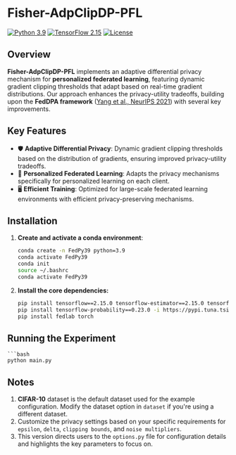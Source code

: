 # Fisher-AdpClipDP-PFL

[![Python 3.9](https://img.shields.io/badge/python-3.9-blue.svg)](https://www.python.org/downloads/release/python-390/)
[![TensorFlow 2.15](https://img.shields.io/badge/TensorFlow-2.15-FF6F00.svg)](https://www.tensorflow.org/)
[![License](https://img.shields.io/badge/license-MIT-blue.svg)](LICENSE)

## Overview
**Fisher-AdpClipDP-PFL** implements an adaptive differential privacy mechanism for **personalized federated learning**, featuring dynamic gradient clipping thresholds that adapt based on real-time gradient distributions. Our approach enhances the privacy-utility tradeoffs, building upon the **FedDPA framework** ([Yang et al., NeurIPS 2021](https://arxiv.org/abs/2107.09645)) with several key improvements.

## Key Features
- 🛡️ **Adaptive Differential Privacy**: Dynamic gradient clipping thresholds based on the distribution of gradients, ensuring improved privacy-utility tradeoffs.
- 🧠 **Personalized Federated Learning**: Adapts the privacy mechanisms specifically for personalized learning on each client.
- 🖥️ **Efficient Training**: Optimized for large-scale federated learning environments with efficient privacy-preserving mechanisms.

## Installation

1. **Create and activate a conda environment**:
   ```bash
   conda create -n FedPy39 python=3.9
   conda activate FedPy39
   conda init
   source ~/.bashrc
   conda activate FedPy39
2. **Install the core dependencies:**
    ```bash
    pip install tensorflow==2.15.0 tensorflow-estimator==2.15.0 tensorflow-privacy==0.8.11 -i https://pypi.tuna.tsinghua.edu.cn/simple
    pip install tensorflow-probability==0.23.0 -i https://pypi.tuna.tsinghua.edu.cn/simple
    pip install fedlab torch

## Running the Experiment
    ```bash
    python main.py

## Notes
1. **CIFAR-10** dataset is the default dataset used for the example configuration. Modify the dataset option in `dataset` if you're using a different dataset.
2. Customize the privacy settings based on your specific requirements for `epsilon`, `delta`, `clipping bounds`, and `noise multipliers`.
3. This version directs users to the `options.py` file for configuration details and highlights the key parameters to focus on.



